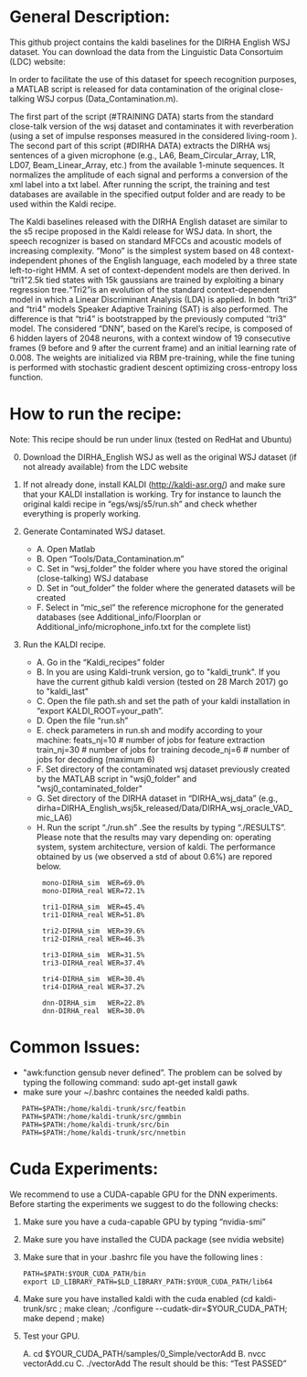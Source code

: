 # General Description:
This github project contains the kaldi baselines for the DIRHA English WSJ dataset.
You can download the data from the Linguistic Data Consortuim (LDC) website:

In order to facilitate the use of this dataset for speech recognition purposes, a MATLAB script is released for data contamination of the original close-talking WSJ corpus (Data_Contamination.m).

The first part of the script (#TRAINING DATA) starts from the standard close-talk version of the wsj dataset and contaminates it with reverberation (using a set of impulse responses measured in the considered living-room ). The second part of this script (#DIRHA DATA) extracts the DIRHA wsj sentences of a given microphone (e.g., LA6, Beam_Circular_Array, L1R, LD07, Beam_Linear_Array, etc.) from the available 1-minute sequences. It normalizes the amplitude of each signal and performs a conversion of the xml label into a txt label. After running the script, the training and test databases are available in the specified output folder and are ready to be used within the Kaldi recipe.

The Kaldi baselines released with the DIRHA English dataset are similar to the s5 recipe proposed in the Kaldi release for WSJ data. In short, the speech recognizer is based on standard MFCCs and acoustic models of increasing complexity. “Mono” is the simplest system based on 48 context-independent phones of the English language, each modeled by a three state left-to-right HMM. A set of context-dependent models are then derived. In “tri1”2.5k tied states with 15k gaussians are trained by exploiting a binary regression tree.“Tri2”is an evolution of the standard context-dependent model in which a Linear Discriminant Analysis (LDA) is applied. In both “tri3” and “tri4” models Speaker Adaptive Training (SAT) is also performed. The difference is that “tri4” is bootstrapped by the previously computed ‘‘tri3” model. The considered “DNN”, based on the Karel’s recipe, is composed of 6 hidden layers of 2048 neurons, with a context window of 19 consecutive frames (9 before and 9 after the current frame) and an initial learning rate of 0.008. The weights are initialized via RBM pre-training, while the fine tuning is performed with stochastic gradient descent optimizing cross-entropy loss function.


# How to run the recipe:

Note: This recipe should be run under linux (tested on RedHat and Ubuntu)

0) Download the DIRHA_English WSJ as well as the original WSJ dataset (if not already available) from the LDC website

1) If not already done, install KALDI (http://kaldi-asr.org/) and make sure that your KALDI installation is working. Try for instance to launch the original kaldi recipe in “egs/wsj/s5/run.sh” and check whether everything is properly working.

2) Generate Contaminated WSJ dataset.
  
   - A. Open Matlab
   - B. Open “Tools/Data_Contamination.m”
   - C. Set in “wsj_folder” the folder where you have stored the original (close-talking) WSJ database
   - D. Set in “out_folder” the folder where the generated datasets will be created
   - F. Select in “mic_sel” the reference microphone for the generated databases (see Additional_info/Floorplan or Additional_info/microphone_info.txt for the complete list)

3) Run the KALDI recipe.
  
   - A. Go in the “Kaldi_recipes” folder
   - B. In you are using Kaldi-trunk version, go to "kaldi_trunk". If you have the current github kaldi version (tested on 28 March 2017) go to "kaldi_last"
   - C. Open the file path.sh and set the path of your kaldi installation in “export KALDI_ROOT=your_path”.
   - D. Open the file “run.sh”
   - E. check parameters in run.sh and modify according to your machine:
        feats_nj=10 # number of jobs for feature extraction
        train_nj=30 # number of jobs for training
        decode_nj=6 # number of jobs for decoding (maximum 6)
   - F. Set directory of the contaminated wsj dataset previously created by the MATLAB script in "wsj0_folder" and "wsj0_contaminated_folder"
   - G. Set directory of the DIRHA dataset in “DIRHA_wsj_data” (e.g., dirha=DIRHA_English_wsj5k_released/Data/DIRHA_wsj_oracle_VAD_mic_LA6)
   - H. Run the script “./run.sh” .See the results by typing “./RESULTS”. Please note that the results may vary depending on: operating system, system architecture, version of kaldi. The performance obtained by us (we observed a std of about 0.6%) are repored below.

```
        mono-DIRHA_sim  WER=69.0%
        mono-DIRHA_real WER=72.1%

        tri1-DIRHA_sim  WER=45.4%
        tri1-DIRHA_real WER=51.8%

        tri2-DIRHA_sim  WER=39.6%
        tri2-DIRHA_real WER=46.3%

        tri3-DIRHA_sim  WER=31.5%
        tri3-DIRHA_real WER=37.4%

        tri4-DIRHA_sim  WER=30.4%
        tri4-DIRHA_real WER=37.2%

        dnn-DIRHA_sim   WER=22.8%
        dnn-DIRHA_real  WER=30.0%

```

# Common Issues:
- "awk:function gensub never defined”. The problem can be solved by typing the following command:  sudo apt-get install gawk
- make sure your ~/.bashrc containes the needed kaldi paths.

```PATH=$PATH:/home/kaldi-trunk/tools/openfst-1.3.4/bin
   PATH=$PATH:/home/kaldi-trunk/src/featbin
   PATH=$PATH:/home/kaldi-trunk/src/gmmbin
   PATH=$PATH:/home/kaldi-trunk/src/bin
   PATH=$PATH:/home/kaldi-trunk/src/nnetbin
   ```

# Cuda Experiments:
We recommend to use a CUDA-capable GPU for the DNN experiments. Before starting the experiments we suggest to do the following checks:

1. Make sure you have a cuda-capable GPU by typing “nvidia-smi”
2. Make sure you have installed the CUDA package (see nvidia website)
3. Make sure that in your .bashrc file you have the following lines :

       PATH=$PATH:$YOUR_CUDA_PATH/bin
       export LD_LIBRARY_PATH=$LD_LIBRARY_PATH:$YOUR_CUDA_PATH/lib64

4. Make sure you have installed kaldi with the cuda enabled (cd kaldi-trunk/src ; make clean; ./configure --cudatk-dir=$YOUR_CUDA_PATH; make depend ; make)
5. Test your GPU. 

    A. cd $YOUR_CUDA_PATH/samples/0_Simple/vectorAdd
    B. nvcc  vectorAdd.cu
    C. ./vectorAdd
    The result should be this: “Test PASSED”




